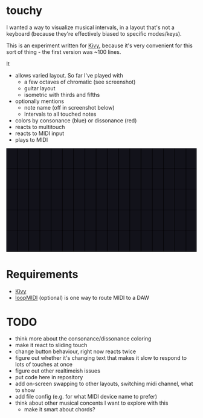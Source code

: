 # touchy

I wanted a way to visualize musical intervals, in a layout that's not a keyboard (because they're effectively biased to specific modes/keys).

This is an experiment written for [Kivy](https://kivy.org/), because it's very convenient for this sort of thing - the first version was ~100 lines.


It
- allows varied layout. So far I've played with 
  - a few octaves of chromatic (see screenshot)
  - guitar layout
  - isometric with thirds and fifths
- optionally mentions
  - note name (off in screenshot below)
  - Intervals to all touched notes
- colors by consonance (blue) or dissonance (red)
- reacts to multitouch
- reacts to MIDI input
- plays to MIDI

![Animated screenshot of playing a major triad](/screenshot.gif?raw=true)


# Requirements
- [Kivy](https://kivy.org/doc/stable/gettingstarted/installation.html)
- [loopMIDI](https://www.tobias-erichsen.de/software/loopmidi.html) (optional) is one way to route MIDI to a DAW


# TODO
- think more about the consonance/dissonance coloring
- make it react to sliding touch
- change button behaviour, right now reacts twice
- figure out whether it's changing text that makes it slow to respond to lots of touches at once
- figure out other realtimeish issues
- put code here in repository
- add on-screen swapping to other layouts, switching midi channel, what to show
- add file config (e.g. for what MIDI device name to prefer)
- think about other musical concents I want to explore with this
  - make it smart about chords?

